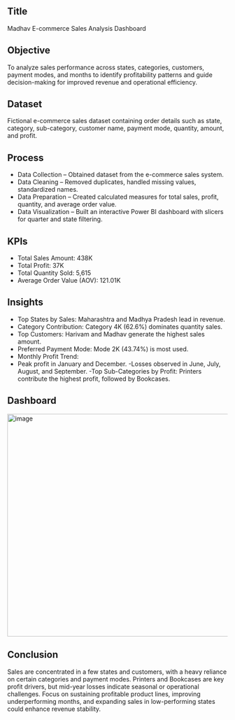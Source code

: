 ## Title
Madhav E-commerce Sales Analysis Dashboard

## Objective
To analyze sales performance across states, categories, customers, payment modes, and months to identify profitability patterns and guide decision-making for improved revenue and operational efficiency.

## Dataset
Fictional e-commerce sales dataset containing order details such as state, category, sub-category, customer name, payment mode, quantity, amount, and profit.

## Process
- Data Collection – Obtained dataset from the e-commerce sales system.
- Data Cleaning – Removed duplicates, handled missing values, standardized names.
- Data Preparation – Created calculated measures for total sales, profit, quantity, and average order value.
- Data Visualization – Built an interactive Power BI dashboard with slicers for quarter and state filtering.

## KPIs
- Total Sales Amount: 438K
- Total Profit: 37K
- Total Quantity Sold: 5,615
- Average Order Value (AOV): 121.01K

## Insights
- Top States by Sales: Maharashtra and Madhya Pradesh lead in revenue.
- Category Contribution: Category 4K (62.6%) dominates quantity sales.
- Top Customers: Harivam and Madhav generate the highest sales amount.
- Preferred Payment Mode: Mode 2K (43.74%) is most used.
- Monthly Profit Trend:
- Peak profit in January and December.
-Losses observed in June, July, August, and September.
-Top Sub-Categories by Profit: Printers contribute the highest profit, followed by Bookcases.

## Dashboard
<img width="906" height="509" alt="image" src="https://github.com/user-attachments/assets/eab085ec-3611-4df4-88e4-9f4dec579742" />


## Conclusion
Sales are concentrated in a few states and customers, with a heavy reliance on certain categories and payment modes. Printers and Bookcases are key profit drivers, but mid-year losses indicate seasonal or operational challenges. Focus on sustaining profitable product lines, improving underperforming months, and expanding sales in low-performing states could enhance revenue stability.

